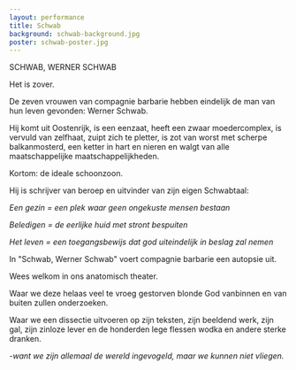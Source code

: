 ```yaml
---
layout: performance
title: Schwab
background: schwab-background.jpg
poster: schwab-poster.jpg
---
```

SCHWAB, WERNER SCHWAB

Het is zover.

De zeven vrouwen van compagnie barbarie hebben eindelijk de man van hun leven gevonden: Werner Schwab.

Hij komt uit Oostenrijk, is een eenzaat, heeft een zwaar moedercomplex, is vervuld van zelfhaat, zuipt zich te pletter, is zot van worst met scherpe balkanmosterd, een ketter in hart en nieren en walgt van alle maatschappelijke maatschappelijkheden.

Kortom: de ideale schoonzoon.

Hij is schrijver van beroep en uitvinder van zijn eigen Schwabtaal:

_Een gezin = een plek waar geen ongekuste mensen bestaan_

_Beledigen = de eerlijke huid met stront bespuiten_

_Het leven = een toegangsbewijs dat god uiteindelijk in beslag zal nemen_

In "Schwab, Werner Schwab" voert compagnie barbarie een autopsie uit.

Wees welkom in ons anatomisch theater.

Waar we deze helaas veel te vroeg gestorven blonde God vanbinnen en van buiten zullen onderzoeken.

Waar we een dissectie uitvoeren op zijn teksten, zijn beeldend werk, zijn gal, zijn zinloze lever en de honderden lege flessen wodka en andere sterke dranken.

_-want we zijn allemaal de wereld ingevogeld, maar we kunnen niet vliegen._

